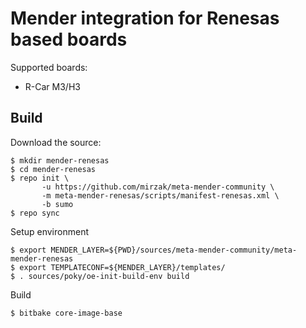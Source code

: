# Mender integration for Renesas based boards

Supported boards:

- R-Car M3/H3

## Build

Download the source:

    $ mkdir mender-renesas
    $ cd mender-renesas
    $ repo init \
           -u https://github.com/mirzak/meta-mender-community \
           -m meta-mender-renesas/scripts/manifest-renesas.xml \
           -b sumo
    $ repo sync

Setup environment

    $ export MENDER_LAYER=${PWD}/sources/meta-mender-community/meta-mender-renesas
    $ export TEMPLATECONF=${MENDER_LAYER}/templates/
    $ . sources/poky/oe-init-build-env build

Build

    $ bitbake core-image-base
